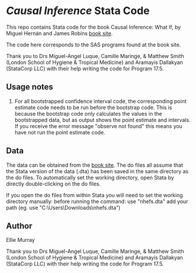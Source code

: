 # _Causal Inference_ Stata Code

This repo contains Stata code for the book Causal Inference: What If, by Miguel Hernán and James Robins [book site](https://www.hsph.harvard.edu/miguel-hernan/causal-inference-book/). 

The code here corresponds to the SAS programs found at the book site.

Thank you to Drs Miguel-Angel Luque, Camille Maringe, & Matthew Smith (London School of Hygiene & Tropical Medicine) and Aramayis Dallakyan (StataCorp LLC) with their help writing the code for Program 17.5.

## Usage notes
1. For all bootstrapped confidence interval code, the corresponding point estimate code needs to be run before the bootstrap code. This is because the bootstrap code only calculates the values in the bootstrapped data, but as output shows the point estimate and intervals. If you receive the error message "observe not found" this means you have not run the point estimate code.


## Data

The data can be obtained from the [book site](https://www.hsph.harvard.edu/miguel-hernan/causal-inference-book/). The do files all assume that the Stata version of the data (.dta) has been saved in the same directory as the do files. To automatically set the working directory, open Stata by directly double-clicking on the do files. 

If you open the do files from within Stata you will need to set the working directory manually: before running the command: use "nhefs.dta" add your path (eg. use "C:\Users\Downloads\nhefs.dta")

## Author

Ellie Murray

Thank you to Drs Miguel-Angel Luque, Camille Maringe, & Matthew Smith (London School of Hygiene & Tropical Medicine) and Aramayis Dallakyan (StataCorp LLC) with their help writing the code for Program 17.5.
